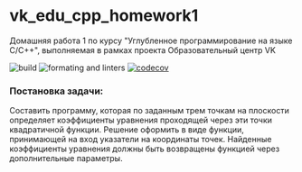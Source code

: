 # vk_edu_cpp_homework1
Домашняя работа 1 по курсу "Углубленное программирование на языке С/С++", выполняемая в рамках проекта Образовательный центр VK

![build](https://github.com/dunaitseva/vk_edu_cpp_homework1/actions/workflows/build.yml/badge.svg)
![formating and linters](https://github.com/dunaitseva/vk_edu_cpp_homework1/actions/workflows/format-and-linters.yml/badge.svg)
[![codecov](https://codecov.io/gh/dunaitseva/vk_edu_cpp_homework1/branch/main/graph/badge.svg?token=C7VXLY46X7)](https://codecov.io/gh/dunaitseva/vk_edu_cpp_homework1)

### Постановка задачи:

Составить программу, которая по заданным трем точкам на плоскости определяет коэффициенты уравнения проходящей через эти точки квадратичной функции. Решение оформить в виде функции, принимающей на вход указатели на координаты точек. Найденные коэффициенты уравнения должны быть возвращены функцией через дополнительные параметры.